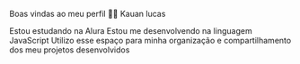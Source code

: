 Boas vindas ao meu perfil 💙💙
Kauan lucas

Estou estudando na Alura
Estou me desenvolvendo na linguagem JavaScript
Utilizo esse espaço para minha organização e compartilhamento dos meu projetos desenvolvidos
